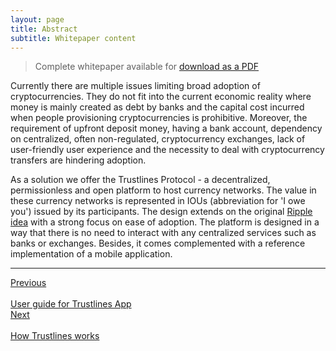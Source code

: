 ```yaml
---
layout: page
title: Abstract
subtitle: Whitepaper content
---
```


> Complete whitepaper available for [download as a PDF](../../../assets/pdf/Trustlines_Network_Whitepaper_2021.pdf)

Currently there are multiple issues limiting broad adoption of cryptocurrencies. They do not fit into the current economic reality where money is mainly created as debt by banks and the capital cost incurred when people provisioning cryptocurrencies is prohibitive. Moreover, the requirement of upfront deposit money, having a bank account, dependency on centralized, often non-regulated, cryptocurrency exchanges, lack of user-friendly user experience and the necessity to deal with cryptocurrency transfers are hindering adoption. 

As a solution we offer the Trustlines Protocol - a decentralized, permissionless and open platform to host currency networks. The value in these currency networks is represented in IOUs (abbreviation for 'I owe you') issued by its participants. The design extends on the original [Ripple idea](http://archive.ripple-project.org/decentralizedcurrency.pdf) with a strong focus on ease of adoption. The platform is designed in a way that there is no need to interact with any centralized services such as banks or exchanges. Besides, it comes complemented with a reference implementation of a mobile application.

___

<div id="prev_next">
<div class="prev"><a href="../../guides/tl_app_user_guide" class="prev_next_text">Previous</a></div>
<div class="prev"><a href="../../guides/tl_app_user_guide" class="icon fas fa-arrow-left prev_next"></a><br></div>
<div class="prev"><a href="../../guides/tl_app_user_guide" class="prev_next_text">User guide for Trustlines App</a></div>
</div>
<div id="prev_next">
<div class="next"><a href="how_trustlines_works" class="prev_next_text">Next</a></div>
<div class="next"><a href="how_trustlines_works" class="icon fas fa-arrow-right prev_next"></a><br></div>
<div class="next"><a href="how_trustlines_works" class="prev_next_text">How Trustlines works</a></div>
</div>
